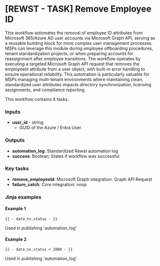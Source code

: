 # \[REWST - TASK] Remove Employee ID

This workflow automates the removal of employee ID attributes from Microsoft 365/Azure AD user accounts via Microsoft Graph API, serving as a reusable building block for more complex user management processes. MSPs can leverage this module during employee offboarding procedures, tenant standardization projects, or when preparing accounts for reassignment after employee transitions. The workflow operates by executing a targeted Microsoft Graph API request that removes the employeeId attribute from a user object, with built-in error handling to ensure operational reliability. This automation is particularly valuable for MSPs managing multi-tenant environments where maintaining clean, standardized user attributes impacts directory synchronization, licensing assignments, and compliance reporting.

This workflow contains 4 tasks.

### Inputs

* **user\_id** - string
  * GUID of the Azure / Entra User.

### Outputs

* **automation\_log**: Standardized Rewst automation log
* **success**: Boolean; States if workflow was successful.

### Key tasks

* **remove\_employeeId**: Microsoft Graph integration: Graph API Request
* **failure\_catch**: Core integration: noop

### Jinja examples

#### Example 1

```jinja
{{ - data_ns.status - }}
```

Used in publishing 'automation\_log'

#### Example 2

```jinja
{{ - data_ns.status < 2000 - }}
```

Used in publishing 'automation\_log'
